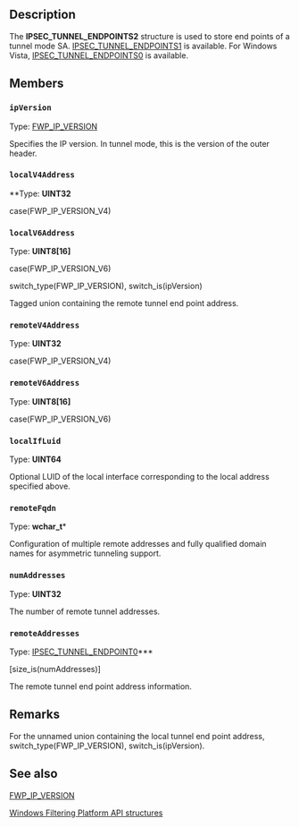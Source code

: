 ## Description

The **IPSEC_TUNNEL_ENDPOINTS2** structure is used to store end points of a tunnel mode SA.
[IPSEC_TUNNEL_ENDPOINTS1](https://learn.microsoft.com/windows/desktop/api/ipsectypes/ns-ipsectypes-ipsec_tunnel_endpoints1) is available. For Windows Vista, [IPSEC_TUNNEL_ENDPOINTS0](https://learn.microsoft.com/windows/desktop/api/ipsectypes/ns-ipsectypes-ipsec_tunnel_endpoints0) is available.

## Members

### `ipVersion`

Type: [FWP_IP_VERSION](https://learn.microsoft.com/windows/desktop/api/fwptypes/ne-fwptypes-fwp_ip_version)

Specifies the IP version. In tunnel mode, this is the version of the outer header.

### `localV4Address`

**Type: **UINT32**

case(FWP_IP_VERSION_V4)

### `localV6Address`

Type: **UINT8[16]**

case(FWP_IP_VERSION_V6)

switch_type(FWP_IP_VERSION), switch_is(ipVersion)

Tagged union containing the remote tunnel end point address.

### `remoteV4Address`

Type: **UINT32**

case(FWP_IP_VERSION_V4)

### `remoteV6Address`

Type: **UINT8[16]**

case(FWP_IP_VERSION_V6)

### `localIfLuid`

Type: **UINT64**

Optional LUID of the local interface corresponding to the local address specified above.

### `remoteFqdn`

Type: **wchar_t***

Configuration of multiple remote addresses and fully qualified domain names for asymmetric tunneling support.

### `numAddresses`

Type: **UINT32**

The number of remote tunnel addresses.

### `remoteAddresses`

Type: [IPSEC_TUNNEL_ENDPOINT0](https://learn.microsoft.com/windows/desktop/api/ipsectypes/ns-ipsectypes-ipsec_tunnel_endpoint0)***

[size_is(numAddresses)]

The remote tunnel end point address information.

## Remarks

For the unnamed union containing the local tunnel end point address, switch_type(FWP_IP_VERSION), switch_is(ipVersion).

## See also

[FWP_IP_VERSION](https://learn.microsoft.com/windows/desktop/api/fwptypes/ne-fwptypes-fwp_ip_version)

[Windows Filtering Platform API structures](https://learn.microsoft.com/windows/desktop/FWP/fwp-structs)